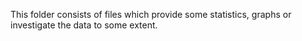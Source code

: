 This folder consists of files which provide some statistics, graphs or investigate the data to some extent. 
